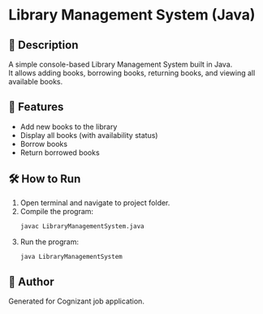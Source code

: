 # Library Management System (Java)

## 📌 Description
A simple console-based Library Management System built in Java.  
It allows adding books, borrowing books, returning books, and viewing all available books.

## 🚀 Features
- Add new books to the library
- Display all books (with availability status)
- Borrow books
- Return borrowed books

## 🛠️ How to Run
1. Open terminal and navigate to project folder.
2. Compile the program:
   ```bash
   javac LibraryManagementSystem.java
   ```
3. Run the program:
   ```bash
   java LibraryManagementSystem
   ```

## 📄 Author
Generated for Cognizant job application.
